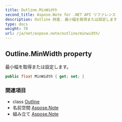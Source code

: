 ```yaml
---
title: Outline.MinWidth
second_title: Aspose.Note for .NET API リファレンス
description: Outline 財産. 最小幅を取得または設定します
type: docs
weight: 70
url: /ja/net/aspose.note/outline/minwidth/
---
```

## Outline.MinWidth property

最小幅を取得または設定します。

```csharp
public float MinWidth { get; set; }
```

### 関連項目

* class [Outline](../)
* 名前空間 [Aspose.Note](../../outline/)
* 組み立て [Aspose.Note](../../../)


